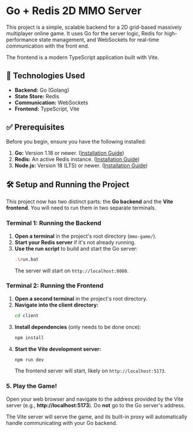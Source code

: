 # Go + Redis 2D MMO Server

This project is a simple, scalable backend for a 2D grid-based massively multiplayer online game. It uses Go for the server logic, Redis for high-performance state management, and WebSockets for real-time communication with the front end.

The frontend is a modern TypeScript application built with Vite.

## 🚀 Technologies Used

* **Backend:** Go (Golang)
* **State Store:** Redis
* **Communication:** WebSockets
* **Frontend:** TypeScript, Vite

## ✅ Prerequisites

Before you begin, ensure you have the following installed:

1.  **Go:** Version 1.18 or newer. ([Installation Guide](https://go.dev/doc/install))
2.  **Redis:** An active Redis instance. ([Installation Guide](https://redis.io/docs/getting-started/installation/))
3.  **Node.js:** Version 18 (LTS) or newer. ([Installation Guide](https://nodejs.org/))

## 🛠️ Setup and Running the Project

This project now has two distinct parts: the **Go backend** and the **Vite frontend**. You will need to run them in two separate terminals.

### Terminal 1: Running the Backend

1.  **Open a terminal** in the project's root directory (`mmo-game/`).
2.  **Start your Redis server** if it's not already running.
3.  **Use the run script** to build and start the Go server:
    ```bash
    .\run.bat
    ```
    The server will start on `http://localhost:8080`.

### Terminal 2: Running the Frontend

1.  **Open a second terminal** in the project's root directory.
2.  **Navigate into the client directory:**
    ```bash
    cd client
    ```
3.  **Install dependencies** (only needs to be done once):
    ```bash
    npm install
    ```
4.  **Start the Vite development server:**
    ```bash
    npm run dev
    ```
    The frontend server will start, likely on `http://localhost:5173`.

### 5. Play the Game!

Open your web browser and navigate to the address provided by the Vite server (e.g., **http://localhost:5173**). Do **not** go to the Go server's address.

The Vite server will serve the game, and its built-in proxy will automatically handle communicating with your Go backend.
